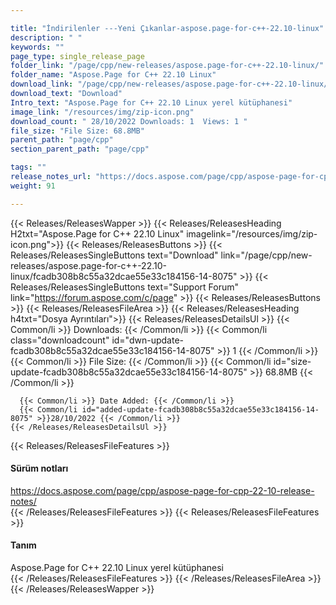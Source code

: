 ```yaml
---

title: "İndirilenler ---Yeni Çıkanlar-aspose.page-for-c++-22.10-linux"
description: " "
keywords: ""
page_type: single_release_page
folder_link: "/page/cpp/new-releases/aspose.page-for-c++-22.10-linux/"
folder_name: "Aspose.Page for C++ 22.10 Linux"
download_link: "/page/cpp/new-releases/aspose.page-for-c++-22.10-linux/fcadb308b8c55a32dcae55e33c184156-14-8075"
download_text: "Download"
Intro_text: "Aspose.Page for C++ 22.10 Linux yerel kütüphanesi"
image_link: "/resources/img/zip-icon.png"
download_count: " 28/10/2022 Downloads: 1  Views: 1 "
file_size: "File Size: 68.8MB"
parent_path: "page/cpp"
section_parent_path: "page/cpp"

tags: ""
release_notes_url: "https://docs.aspose.com/page/cpp/aspose-page-for-cpp-22-10-release-notes/"
weight: 91

---
```


{{< Releases/ReleasesWapper >}}
  {{< Releases/ReleasesHeading H2txt="Aspose.Page for C++ 22.10 Linux" imagelink="/resources/img/zip-icon.png">}}
  {{< Releases/ReleasesButtons >}}
    {{< Releases/ReleasesSingleButtons text="Download" link="/page/cpp/new-releases/aspose.page-for-c++-22.10-linux/fcadb308b8c55a32dcae55e33c184156-14-8075" >}}
    {{< Releases/ReleasesSingleButtons text="Support Forum" link="https://forum.aspose.com/c/page" >}}
  {{< Releases/ReleasesButtons >}}
  {{< Releases/ReleasesFileArea >}}
    {{< Releases/ReleasesHeading h4txt="Dosya Ayrıntıları">}}
    {{< Releases/ReleasesDetailsUl >}}
      {{< Common/li >}} Downloads: {{< /Common/li >}}
      {{< Common/li class="downloadcount" id="dwn-update-fcadb308b8c55a32dcae55e33c184156-14-8075" >}} 1 {{< /Common/li >}}
      {{< Common/li >}} File Size: {{< /Common/li >}}
      {{< Common/li id="size-update-fcadb308b8c55a32dcae55e33c184156-14-8075" >}} 68.8MB {{< /Common/li >}}

      {{< Common/li >}} Date Added: {{< /Common/li >}}
      {{< Common/li id="added-update-fcadb308b8c55a32dcae55e33c184156-14-8075" >}}28/10/2022 {{< /Common/li >}}
    {{< /Releases/ReleasesDetailsUl >}}

  {{< Releases/ReleasesFileFeatures >}}
      <h4>Sürüm notları</h4><div> <a href='https://docs.aspose.com/page/cpp/aspose-page-for-cpp-22-10-release-notes/'>https://docs.aspose.com/page/cpp/aspose-page-for-cpp-22-10-release-notes/</a></div>
  {{< /Releases/ReleasesFileFeatures >}}
  {{< Releases/ReleasesFileFeatures >}}
      <h4>Tanım</h4><div class="HTMLDescription"> Aspose.Page for C++ 22.10 Linux yerel kütüphanesi</div>
  {{< /Releases/ReleasesFileFeatures >}}
 {{< /Releases/ReleasesFileArea >}}
{{< /Releases/ReleasesWapper >}}



